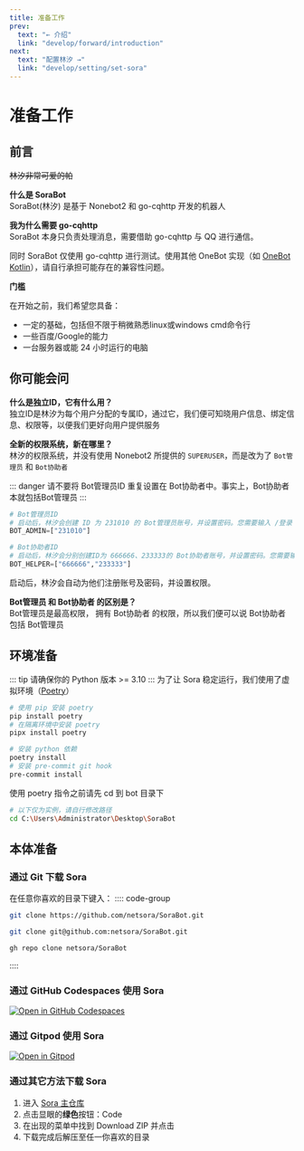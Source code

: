 ```yaml
---
title: 准备工作
prev:
  text: "← 介绍"
  link: "develop/forward/introduction"
next:
  text: "配置林汐 →"
  link: "develop/setting/set-sora"
---
```


# 准备工作

## 前言
~~林汐非常可爱的帕~~

**什么是 SoraBot**  
SoraBot(林汐) 是基于 Nonebot2 和 go-cqhttp 开发的机器人

**我为什么需要 go-cqhttp**  
SoraBot 本身只负责处理消息，需要借助 go-cqhttp 与 QQ 进行通信。  

同时 SoraBot 仅使用 go-cqhttp 进行测试。使用其他 OneBot 实现（如 [OneBot Kotlin](https://github.com/yyuueexxiinngg/onebot-kotlin)），请自行承担可能存在的兼容性问题。

**门槛**  

在开始之前，我们希望您具备：
* 一定的基础，包括但不限于稍微熟悉linux或windows cmd命令行
* 一些百度/Google的能力
* 一台服务器或能 24 小时运行的电脑

## 你可能会问
**什么是独立ID，它有什么用？**  
独立ID是林汐为每个用户分配的专属ID，通过它，我们便可知晓用户信息、绑定信息、权限等，以便我们更好向用户提供服务

**全新的权限系统，新在哪里？**  
林汐的权限系统，并没有使用 Nonebot2 所提供的 `SUPERUSER`，而是改为了 `Bot管理员` 和 `Bot协助者`

::: danger 
请不要将 Bot管理员ID 重复设置在 Bot协助者中。事实上，Bot协助者本就包括Bot管理员
:::
```py
# Bot管理员ID
# 启动后，林汐会创建 ID 为 231010 的 Bot管理员账号，并设置密码。您需要输入 /登录 231010 [密码] 来绑定管理员账户
BOT_ADMIN=["231010"]

# Bot协助者ID
# 启动后，林汐会分别创建ID为 666666、233333的 Bot协助者账号，并设置密码。您需要输入 /登录 231010 [密码] 来绑定协助者账户
BOT_HELPER=["666666","233333"]
```
启动后，林汐会自动为他们注册账号及密码，并设置权限。  


**Bot管理员 和 Bot协助者 的区别是？**  
Bot管理员是最高权限， 拥有 Bot协助者 的权限，所以我们便可以说 Bot协助者 包括 Bot管理员


## 环境准备
::: tip
请确保你的 Python 版本 >= 3.10
:::
为了让 Sora 稳定运行，我们使用了虚拟环境（[Poetry](https://python-poetry.org/)）
```bash
# 使用 pip 安装 poetry
pip install poetry
# 在隔离环境中安装 poetry
pipx install poetry
```
```bash
# 安装 python 依赖
poetry install
# 安装 pre-commit git hook
pre-commit install
```
使用 poetry 指令之前请先 cd 到 bot 目录下
```bash
# 以下仅为实例，请自行修改路径
cd C:\Users\Administrator\Desktop\SoraBot
```

## 本体准备

### 通过 Git 下载 Sora
在任意你喜欢的目录下键入：
:::: code-group

```bash [HTTPS]
git clone https://github.com/netsora/SoraBot.git
```

```bash [SSH]
git clone git@github.com:netsora/SoraBot.git
```

```bash [Github CLI]
gh repo clone netsora/SoraBot
```
::::


### 通过 GitHub Codespaces 使用 Sora
[![Open in GitHub Codespaces](https://github.com/codespaces/badge.svg)](https://github.com/codespaces/new?hide_repo_select=true&ref=master&repo=645755460)

### 通过 Gitpod 使用 Sora
[![Open in Gitpod](https://gitpod.io/button/open-in-gitpod.svg)](https://gitpod.io/#/https://github.com/netsora/SoraBot)

### 通过其它方法下载 Sora
1. 进入 [Sora 主仓库](https://github.com/netsora/SoraBot)
2. 点击显眼的**绿色**按钮：Code
3. 在出现的菜单中找到 Download ZIP 并点击
4. 下载完成后解压至任一你喜欢的目录
